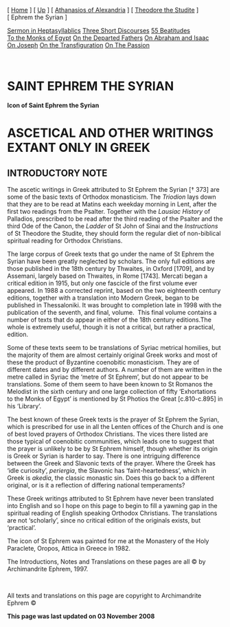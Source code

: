 \[ [Home](index.md) \] \[ [Up](voiceof.md) \] \[ [Athanasios of Alexandria](athanasios_of_alexandria.md) \] \[ [Theodore the Studite](theodore.md) \] \[ Ephrem the Syrian \]

[Sermon in Heptasyllablics](ser-hept.md) [Three Short Discourses](3disc.md) [55 Beatitudes](55beat.md) [To the Monks of Egypt](egypt-int.md) [On the Departed Fathers](dead-pat.md) [On Abraham and Isaac](AbrIsaac.md) [On Joseph](on_joseph.md) [On the Transfiguration](on_the_transfiguration.md) [On The Passion](PassSer.md)

 

SAINT EPHREM THE SYRIAN
=======================

**Icon of Saint Ephrem the Syrian**

ASCETICAL AND OTHER WRITINGS EXTANT ONLY IN GREEK
=================================================

INTRODUCTORY NOTE
-----------------

The ascetic writings in Greek attributed to St Ephrem the Syrian \[† 373\] are some of the basic texts of Orthodox monasticism. The *Triodion* lays down that they are to be read at Matins each weekday morning in Lent, after the first two readings from the Psalter. Together with the *Lausiac History* of Palladios, prescribed to be read after the third reading of the Psalter and the third Ode of the Canon, the *Ladder* of St John of Sinai and the *Instructions* of St Theodore the Studite, they should form the regular diet of non-biblical spiritual reading for Orthodox Christians.

The large corpus of Greek texts that go under the name of St Ephrem the Syrian have been greatly neglected by scholars. The only full editions are those published in the 18th century by Thwaites, in Oxford \[1709\], and by Assemani, largely based on Thwaites, in Rome \[1743\]. Mercati began a critical edition in 1915, but only one fascicle of the first volume ever appeared. In 1988 a corrected reprint, based on the two eighteenth century editions, together with a translation into Modern Greek, began to be published in Thessaloniki. It was brought to completion late in 1998 with the publication of the seventh, and final, volume.  This final volume contains a number of texts that do appear in either of the 18th century editions.The whole is extremely useful, though it is not a critical, but rather a practical, edition.

Some of these texts seem to be translations of Syriac metrical homilies, but the majority of them are almost certainly original Greek works and most of these the product of Byzantine coenobitic monasticism. They are of different dates and by different authors. A number of them are written in the metre called in Syriac the ‘metre of St Ephrem’, but do not appear to be translations. Some of them seem to have been known to St Romanos the Melodist in the sixth century and one large collection of fifty ‘Exhortations to the Monks of Egypt’ is mentioned by St Photios the Great \[c.810-c.895\] in his ‘Library’.

The best known of these Greek texts is the prayer of St Ephrem the Syrian, which is prescribed for use in all the Lenten offices of the Church and is one of best loved prayers of Orthodox Christians. The vices there listed are those typical of coenobitic communities, which leads one to suggest that the prayer is unlikely to be by St Ephrem himself, though whether its origin is Greek or Syrian is harder to say. There is one intriguing difference between the Greek and Slavonic texts of the prayer. Where the Greek has ‘idle curiosity’, *periergia*, the Slavonic has ‘faint-heartedness’, which in Greek is *akedia*, the classic monastic sin. Does this go back to a different original, or is it a reflection of differing national temperaments?

These Greek writings attributed to St Ephrem have never been translated into English and so I hope on this page to begin to fill a yawning gap in the spiritual reading of English speaking Orthodox Christians. The translations are not ‘scholarly’, since no critical edition of the originals exists, but ‘practical’.

The icon of St Ephrem was painted for me at the Monastery of the Holy Paraclete, Oropos, Attica in Greece in 1982.

The Introductions, Notes and Translations on these pages are all © by Archimandrite Ephrem, 1997.

 

All texts and translations on this page are copyright to Archimandrite Ephrem ©

**This page was last updated on 03 November 2008**
